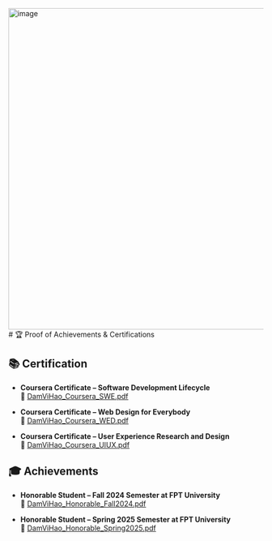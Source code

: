 <img width="654" height="634" alt="image" src="https://github.com/user-attachments/assets/0b8c9b3d-acbe-4454-91dc-8a45e6608fe7" /># 🏆 Proof of Achievements & Certifications

## 📚 Certification

- **Coursera Certificate – Software Development Lifecycle**  
  📄 [DamViHao_Coursera_SWE.pdf](./DamViHao_Coursera_SWE.pdf)

- **Coursera Certificate – Web Design for Everybody**  
  📄 [DamViHao_Coursera_WED.pdf](./DamViHao_Coursera_WED.pdf)

- **Coursera Certificate – User Experience Research and Design**  
  📄 [DamViHao_Coursera_UIUX.pdf](./DamViHao_Coursera_UIUX.pdf)

## 🎓 Achievements

- **Honorable Student – Fall 2024 Semester at FPT University**  
  📄 [DamViHao_Honorable_Fall2024.pdf](./DamViHao_Honorable_Fall2024.pdf)

- **Honorable Student – Spring 2025 Semester at FPT University**  
  📄 [DamViHao_Honorable_Spring2025.pdf](./DamViHao_Honorable_Spring2025.pdf)
